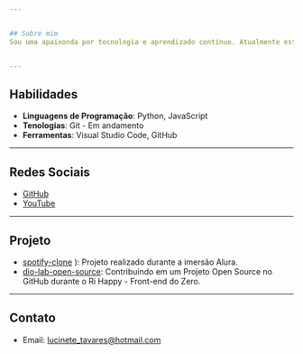 ```yaml
---


## Sobre mim
Sou uma apaixonda por tecnologia e aprendizado contínuo. Atualmente estou em busca de oportunidades para me desenvolver e aplicar meus conhecimentos.


---
```



## Habilidades

- **Linguagens de Programação**: Python, JavaScript
- **Tenologias**: Git - Em andamento
- **Ferramentas**: Visual Studio Code, GitHub


---


## Redes Sociais
- [GitHub](https://github.com/Lucinete-Tavares)
- [YouTube](https://www.youtube.com/@c.carttler)


---


## Projeto
- [spotify-clone](https://github.com/Lucinete-Tavares/spotfy-clone)
): Projeto realizado durante a imersão Alura.
- [dio-lab-open-source](https://github.com/Lucinete-Tavares/dio-lab-open-source): Contribuindo em um Projeto Open Source no GitHub durante o Ri Happy - Front-end do Zero.



---


## Contato
- Email: lucinete_tavares@hotmail.com
